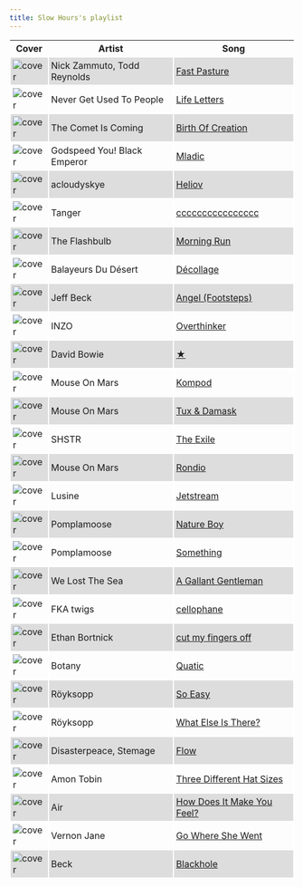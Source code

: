 ```yaml
---
title: Slow Hours's playlist
---
```


<style>
thead th {
    text-align: center;
}
tbody td {
    text-justify: none;
    vertical-align: middle;
    padding: 0.25rem;
    border: 2px solid white;
}
tbody td img {
    max-width: 100px;
    display: block;
    margin: 0;
}
tbody tr:nth-of-type(odd) td {
    background-color: #ddd;
}
</style>

Cover | Artist | Song
---|---|---
![cover](https://i.scdn.co/image/ab67616d0000b27315cdc83e0c5707845c437863) | Nick Zammuto, Todd Reynolds | [Fast Pasture](https://open.spotify.com/track/2WpnwZMWmiXJVgIK9k4UST)
![cover](https://i.scdn.co/image/ab67616d0000b273363c9fa3f1a3e220b2167aa3) | Never Get Used To People | [Life Letters](https://open.spotify.com/track/29VdNzgJIxzlIDkIYjFQqS)
![cover](https://i.scdn.co/image/ab67616d0000b273ef177fbe4b4fe7c99ea5bb8e) | The Comet Is Coming | [Birth Of Creation](https://open.spotify.com/track/3CuOokDRR0Z2r1WaPRXKaF)
![cover](https://i.scdn.co/image/ab67616d0000b2734200b6d40b6674a06907e7cd) | Godspeed You! Black Emperor | [Mladic](https://open.spotify.com/track/7C74YYs3w11kyXBYBgD3Zq)
![cover](https://i.scdn.co/image/ab67616d0000b273db74d5b28c0dc31d6c6a3a3b) | acloudyskye | [Heliov](https://open.spotify.com/track/7BBanBnfvtSGBxkPOxTLUW)
![cover](https://i.scdn.co/image/ab67616d0000b273f5c40c1396cff88088b33bbd) | Tanger | [cccccccccccccccc](https://open.spotify.com/track/2MzuX1KYWJvry2jBzU6wQ6)
![cover](https://i.scdn.co/image/ab67616d0000b2736ebeab4e72eaefa1b6c113a0) | The Flashbulb | [Morning Run](https://open.spotify.com/track/42ABM8zfyW0FAZiozJO5Dz)
![cover](https://i.scdn.co/image/ab67616d0000b27326d816ad8bff2d59ab962665) | Balayeurs Du Désert | [Décollage](https://open.spotify.com/track/3dXXCJysbDa0B8mQyF6tVL)
![cover](https://i.scdn.co/image/ab67616d0000b27379b41fcb40586efe5f31a3b1) | Jeff Beck | [Angel (Footsteps)](https://open.spotify.com/track/4B9YrfZSY0kIwNgsV1T8oB)
![cover](https://i.scdn.co/image/ab67616d0000b27375724ce25ffc9a0d2d1964f9) | INZO | [Overthinker](https://open.spotify.com/track/7qGoMOzR9pJ1bPl4bFmTN7)
![cover](https://i.scdn.co/image/ab67616d0000b27375e0938c9526221ab720574b) | David Bowie | [★](https://open.spotify.com/track/1Xb5UAKg5OdTHkg48FdQou)
![cover](https://i.scdn.co/image/ab67616d0000b273526ee4d30f2b85f21733a400) | Mouse On Mars | [Kompod](https://open.spotify.com/track/2mVKgtDpXmtrx2mBePRwLc)
![cover](https://i.scdn.co/image/ab67616d0000b2738e50b79439a7a5963ab226f9) | Mouse On Mars | [Tux & Damask](https://open.spotify.com/track/19LLkcqajBXHAQzmjLUEfg)
![cover](https://i.scdn.co/image/ab67616d0000b273accb4d95e5cea5dd79b1bd33) | SHSTR | [The Exile](https://open.spotify.com/track/0wx8nqsbTrMFvSIcpwqijE)
![cover](https://i.scdn.co/image/ab67616d0000b2738e50b79439a7a5963ab226f9) | Mouse On Mars | [Rondio](https://open.spotify.com/track/4DNw5Ngrz7o3LGgrKAhxOx)
![cover](https://i.scdn.co/image/ab67616d0000b2735d49aa262146f0ae77ac248c) | Lusine | [Jetstream](https://open.spotify.com/track/0zF983pbnmNCo9SnikVVJK)
![cover](https://i.scdn.co/image/ab67616d0000b273e8a183790515fb2917373e1f) | Pomplamoose | [Nature Boy](https://open.spotify.com/track/4ZEzpBEQN0aiPxKnfqpD6Z)
![cover](https://i.scdn.co/image/ab67616d0000b2739d2800f62c8e6f3604647883) | Pomplamoose | [Something](https://open.spotify.com/track/53EvHL5WQyY92iF5G0waIj)
![cover](https://i.scdn.co/image/ab67616d0000b273c6e4471284adb80e9dd45f8f) | We Lost The Sea | [A Gallant Gentleman](https://open.spotify.com/track/7MZM9KhwGQG8QJ4BycsnQn)
![cover](https://i.scdn.co/image/ab67616d0000b27386011cee37f1842374d971aa) | FKA twigs | [cellophane](https://open.spotify.com/track/7x8pIrhMu9FCmqqHNyuH0P)
![cover](https://i.scdn.co/image/ab67616d0000b27368caac183f1fb5f7ff1e4311) | Ethan Bortnick | [cut my fingers off](https://open.spotify.com/track/5ARrWiDDRDocvURbemcnCy)
![cover](https://i.scdn.co/image/ab67616d0000b273cf3a190c70153a796ceba06e) | Botany | [Quatic](https://open.spotify.com/track/55FIhKMfZMj7tQyHcpSGOR)
![cover](https://i.scdn.co/image/ab67616d0000b2731e5655cd8db911dc48ea57df) | Röyksopp | [So Easy](https://open.spotify.com/track/4MY8NLRDPXKn6CCsGLweLL)
![cover](https://i.scdn.co/image/ab67616d0000b273c5e135b791c1d7182e202398) | Röyksopp | [What Else Is There?](https://open.spotify.com/track/238vPTkV2cKupWDnAietb6)
![cover](https://i.scdn.co/image/ab67616d0000b2736d19b76a2c19801d4d1ad2e5) | Disasterpeace, Stemage | [Flow](https://open.spotify.com/track/1jTiSWvd2eVwchro3VgeNx)
![cover](https://i.scdn.co/image/ab67616d0000b273d6f89ead7d3e8f8f7180ba4a) | Amon Tobin | [Three Different Hat Sizes](https://open.spotify.com/track/2LuWhwbo3qrcihwcC2Bx5j)
![cover](https://i.scdn.co/image/ab67616d0000b2735c2d2f43471655dbbf3d6284) | Air | [How Does It Make You Feel?](https://open.spotify.com/track/4IoqGTH2D6zMrGzg9gW0DL)
![cover](https://i.scdn.co/image/ab67616d0000b273b2477bf55b12b0f43887aa7e) | Vernon Jane | [Go Where She Went](https://open.spotify.com/track/52MM26h1GXEovyYDAXShN8)
![cover](https://i.scdn.co/image/ab67616d0000b27354196f32f292346d0ad9b528) | Beck | [Blackhole](https://open.spotify.com/track/73f6kkLd0AqABUHijIdijO)
